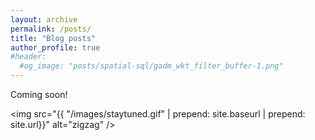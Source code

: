 ```yaml
---
layout: archive
permalink: /posts/
title: "Blog posts"
author_profile: true
#header:
  #og_image: "posts/spatial-sql/gadm_wkt_filter_buffer-1.png"
---
```


Coming soon!

<!---<img src="images/staytuned.gif"></img>--->
<img src="{{ "/images/staytuned.gif" | prepend: site.baseurl | prepend: site.url}}" alt="zigzag" />

<!--- {% include base_path %}
{% capture written_year %}'None'{% endcapture %}
{% for post in site.posts %}
  {% capture year %}{{ post.date | date: '%Y' }}{% endcapture %}
  {% if year != written_year %}
    <h2 id="{{ year | slugify }}" class="archive__subtitle">{{ year }}</h2>
    {% capture written_year %}{{ year }}{% endcapture %}
  {% endif %}
  {% include archive-single.html %}
{% endfor %}
--->
